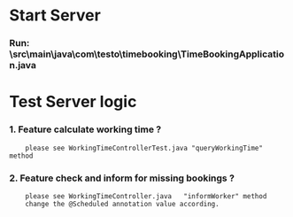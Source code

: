 # Start Server
### Run: \src\main\java\com\testo\timebooking\TimeBookingApplication.java

# Test Server logic
###  1. Feature calculate working time ?
        please see WorkingTimeControllerTest.java "queryWorkingTime" method

### 2.  Feature check and inform for missing bookings ?
        please see WorkingTimeController.java   "informWorker" method
        change the @Scheduled annotation value according. 
